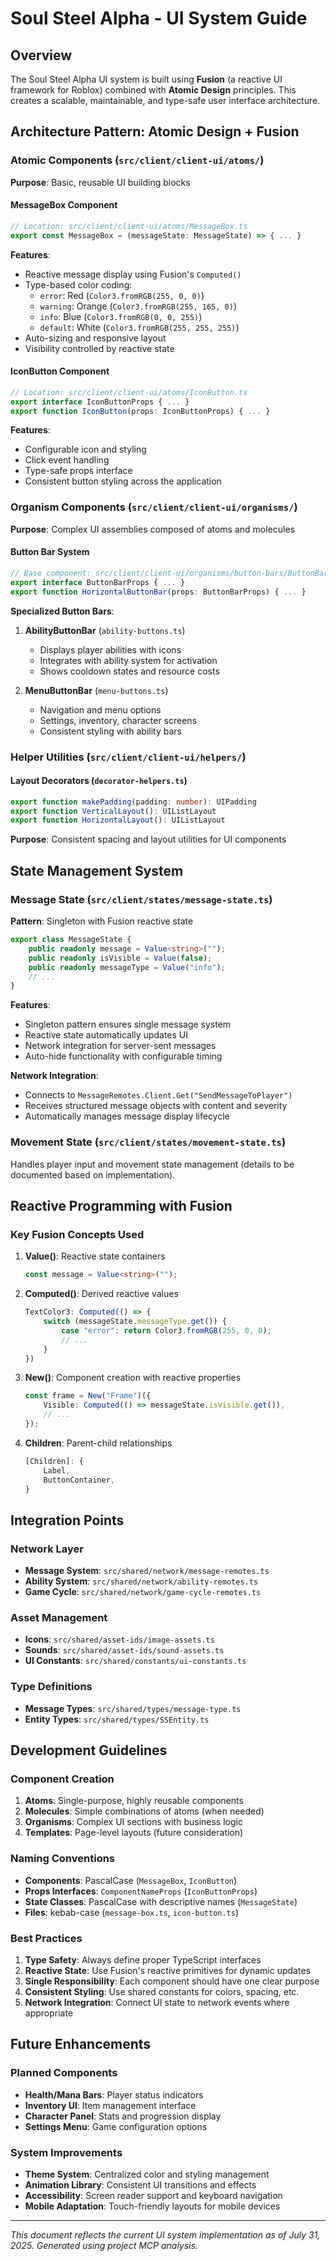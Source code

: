 # Soul Steel Alpha - UI System Guide

## Overview

The Soul Steel Alpha UI system is built using **Fusion** (a reactive UI framework for Roblox) combined with **Atomic Design** principles. This creates a scalable, maintainable, and type-safe user interface architecture.

## Architecture Pattern: Atomic Design + Fusion

### Atomic Components (`src/client/client-ui/atoms/`)

**Purpose**: Basic, reusable UI building blocks

#### MessageBox Component

```typescript
// Location: src/client/client-ui/atoms/MessageBox.ts
export const MessageBox = (messageState: MessageState) => { ... }
```

**Features**:

- Reactive message display using Fusion's `Computed()`
- Type-based color coding:
  - `error`: Red (`Color3.fromRGB(255, 0, 0)`)
  - `warning`: Orange (`Color3.fromRGB(255, 165, 0)`)
  - `info`: Blue (`Color3.fromRGB(0, 0, 255)`)
  - `default`: White (`Color3.fromRGB(255, 255, 255)`)
- Auto-sizing and responsive layout
- Visibility controlled by reactive state

#### IconButton Component

```typescript
// Location: src/client/client-ui/atoms/IconButton.ts
export interface IconButtonProps { ... }
export function IconButton(props: IconButtonProps) { ... }
```

**Features**:

- Configurable icon and styling
- Click event handling
- Type-safe props interface
- Consistent button styling across the application

### Organism Components (`src/client/client-ui/organisms/`)

**Purpose**: Complex UI assemblies composed of atoms and molecules

#### Button Bar System

```typescript
// Base component: src/client/client-ui/organisms/button-bars/ButtonBar.ts
export interface ButtonBarProps { ... }
export function HorizontalButtonBar(props: ButtonBarProps) { ... }
```

**Specialized Button Bars**:

1. **AbilityButtonBar** (`ability-buttons.ts`)
   - Displays player abilities with icons
   - Integrates with ability system for activation
   - Shows cooldown states and resource costs

2. **MenuButtonBar** (`menu-buttons.ts`)
   - Navigation and menu options
   - Settings, inventory, character screens
   - Consistent styling with ability bars

### Helper Utilities (`src/client/client-ui/helpers/`)

#### Layout Decorators (`decorator-helpers.ts`)

```typescript
export function makePadding(padding: number): UIPadding
export function VerticalLayout(): UIListLayout  
export function HorizontalLayout(): UIListLayout
```

**Purpose**: Consistent spacing and layout utilities for UI components

## State Management System

### Message State (`src/client/states/message-state.ts`)

**Pattern**: Singleton with Fusion reactive state

```typescript
export class MessageState {
    public readonly message = Value<string>("");
    public readonly isVisible = Value(false);
    public readonly messageType = Value("info");
    // ...
}
```

**Features**:

- Singleton pattern ensures single message system
- Reactive state automatically updates UI
- Network integration for server-sent messages
- Auto-hide functionality with configurable timing

**Network Integration**:

- Connects to `MessageRemotes.Client.Get("SendMessageToPlayer")`
- Receives structured message objects with content and severity
- Automatically manages message display lifecycle

### Movement State (`src/client/states/movement-state.ts`)

Handles player input and movement state management (details to be documented based on implementation).

## Reactive Programming with Fusion

### Key Fusion Concepts Used

1. **Value()**: Reactive state containers

   ```typescript
   const message = Value<string>("");
   ```

2. **Computed()**: Derived reactive values

   ```typescript
   TextColor3: Computed(() => {
       switch (messageState.messageType.get()) {
           case "error": return Color3.fromRGB(255, 0, 0);
           // ...
       }
   })
   ```

3. **New()**: Component creation with reactive properties

   ```typescript
   const frame = New("Frame")({
       Visible: Computed(() => messageState.isVisible.get()),
       // ...
   });
   ```

4. **Children**: Parent-child relationships

   ```typescript
   [Children]: {
       Label,
       ButtonContainer,
   }
   ```

## Integration Points

### Network Layer

- **Message System**: `src/shared/network/message-remotes.ts`
- **Ability System**: `src/shared/network/ability-remotes.ts`
- **Game Cycle**: `src/shared/network/game-cycle-remotes.ts`

### Asset Management

- **Icons**: `src/shared/asset-ids/image-assets.ts`
- **Sounds**: `src/shared/asset-ids/sound-assets.ts`
- **UI Constants**: `src/shared/constants/ui-constants.ts`

### Type Definitions

- **Message Types**: `src/shared/types/message-type.ts`
- **Entity Types**: `src/shared/types/SSEntity.ts`

## Development Guidelines

### Component Creation

1. **Atoms**: Single-purpose, highly reusable components
2. **Molecules**: Simple combinations of atoms (when needed)
3. **Organisms**: Complex UI sections with business logic
4. **Templates**: Page-level layouts (future consideration)

### Naming Conventions

- **Components**: PascalCase (`MessageBox`, `IconButton`)
- **Props Interfaces**: `ComponentNameProps` (`IconButtonProps`)
- **State Classes**: PascalCase with descriptive names (`MessageState`)
- **Files**: kebab-case (`message-box.ts`, `icon-button.ts`)

### Best Practices

1. **Type Safety**: Always define proper TypeScript interfaces
2. **Reactive State**: Use Fusion's reactive primitives for dynamic updates
3. **Single Responsibility**: Each component should have one clear purpose
4. **Consistent Styling**: Use shared constants for colors, spacing, etc.
5. **Network Integration**: Connect UI state to network events where appropriate

## Future Enhancements

### Planned Components

- **Health/Mana Bars**: Player status indicators
- **Inventory UI**: Item management interface  
- **Character Panel**: Stats and progression display
- **Settings Menu**: Game configuration options

### System Improvements

- **Theme System**: Centralized color and styling management
- **Animation Library**: Consistent UI transitions and effects
- **Accessibility**: Screen reader support and keyboard navigation
- **Mobile Adaptation**: Touch-friendly layouts for mobile devices

---

*This document reflects the current UI system implementation as of July 31, 2025. Generated using project MCP analysis.*
